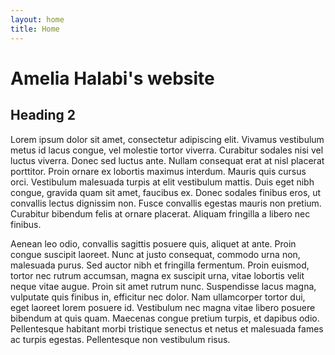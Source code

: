 ```yaml
---
layout: home
title: Home
---
```


# Amelia Halabi's website

## Heading 2

Lorem ipsum dolor sit amet, consectetur adipiscing elit. Vivamus vestibulum metus id lacus congue, vel molestie tortor viverra. Curabitur sodales nisi vel luctus viverra. Donec sed luctus ante. Nullam consequat erat at nisl placerat porttitor. Proin ornare ex lobortis maximus interdum. Mauris quis cursus orci. Vestibulum malesuada turpis at elit vestibulum mattis. Duis eget nibh congue, gravida quam sit amet, faucibus ex. Donec sodales finibus eros, ut convallis lectus dignissim non. Fusce convallis egestas mauris non pretium. Curabitur bibendum felis at ornare placerat. Aliquam fringilla a libero nec finibus.

Aenean leo odio, convallis sagittis posuere quis, aliquet at ante. Proin congue suscipit laoreet. Nunc at justo consequat, commodo urna non, malesuada purus. Sed auctor nibh et fringilla fermentum. Proin euismod, tortor nec rutrum accumsan, magna ex suscipit urna, vitae lobortis velit neque vitae augue. Proin sit amet rutrum nunc. Suspendisse lacus magna, vulputate quis finibus in, efficitur nec dolor. Nam ullamcorper tortor dui, eget laoreet lorem posuere id. Vestibulum nec magna vitae libero posuere bibendum at quis quam. Maecenas congue pretium turpis, et dapibus odio. Pellentesque habitant morbi tristique senectus et netus et malesuada fames ac turpis egestas. Pellentesque non vestibulum risus.
